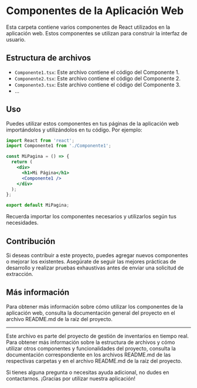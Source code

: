 # Componentes de la Aplicación Web

Esta carpeta contiene varios componentes de React utilizados en la aplicación web. Estos componentes se utilizan para construir la interfaz de usuario.

## Estructura de archivos

- `Componente1.tsx`: Este archivo contiene el código del Componente 1.
- `Componente2.tsx`: Este archivo contiene el código del Componente 2.
- `Componente3.tsx`: Este archivo contiene el código del Componente 3.
- ...

## Uso

Puedes utilizar estos componentes en tus páginas de la aplicación web importándolos y utilizándolos en tu código. Por ejemplo:

```jsx
import React from 'react';
import Componente1 from './Componente1';

const MiPagina = () => {
  return (
    <div>
      <h1>Mi Página</h1>
      <Componente1 />
    </div>
  );
};

export default MiPagina;
```

Recuerda importar los componentes necesarios y utilizarlos según tus necesidades.

## Contribución

Si deseas contribuir a este proyecto, puedes agregar nuevos componentes o mejorar los existentes. Asegúrate de seguir las mejores prácticas de desarrollo y realizar pruebas exhaustivas antes de enviar una solicitud de extracción.

## Más información

Para obtener más información sobre cómo utilizar los componentes de la aplicación web, consulta la documentación general del proyecto en el archivo README.md de la raíz del proyecto.

---

Este archivo es parte del proyecto de gestión de inventarios en tiempo real. Para obtener más información sobre la estructura de archivos y cómo utilizar otros componentes y funcionalidades del proyecto, consulta la documentación correspondiente en los archivos README.md de las respectivas carpetas y en el archivo README.md de la raíz del proyecto.

Si tienes alguna pregunta o necesitas ayuda adicional, no dudes en contactarnos. ¡Gracias por utilizar nuestra aplicación!